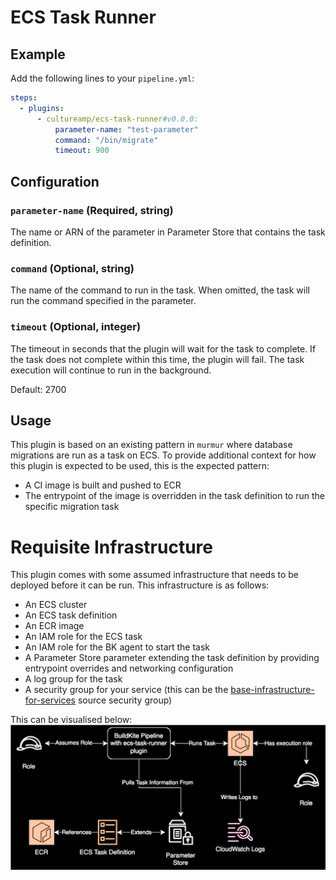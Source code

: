 # ECS Task Runner

## Example

Add the following lines to your `pipeline.yml`:

```yml
steps:
  - plugins:
      - cultureamp/ecs-task-runner#v0.0.0:
          parameter-name: "test-parameter"
          command: "/bin/migrate"
          timeout: 900
```

## Configuration

### `parameter-name` (Required, string)
The name or ARN of the parameter in Parameter Store that contains the task definition.

### `command` (Optional, string)
The name of the command to run in the task. When omitted, the task will run the command specified in the parameter.

### `timeout` (Optional, integer)
The timeout in seconds that the plugin will wait for the task to complete. If the task does not complete within this time, the plugin will fail. The task execution will continue to run in the background.

Default: 2700

## Usage
This plugin is based on an existing pattern in `murmur` where database migrations are run as a task on ECS. To provide additional context for how this plugin is expected to be used, this is the expected pattern:

- A CI image is built and pushed to ECR
- The entrypoint of the image is overridden in the task definition to run the specific migration task

# Requisite Infrastructure

This plugin comes with some assumed infrastructure that needs to be deployed before it can be run. This infrastructure is as follows:

- An ECS cluster
- An ECS task definition
- An ECR image
- An IAM role for the ECS task
- An IAM role for the BK agent to start the task
- A Parameter Store parameter extending the task definition by providing entrypoint overrides and networking configuration
- A log group for the task
- A security group for your service (this can be the [base-infrastructure-for-services](https://github.com/cultureamp/base-infrastructure-for-services) source security group)

This can be visualised below:
![The overall flow of this plugin and AWS resources](docs/images/diagram.svg)
